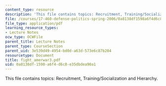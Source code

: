 ```yaml
---
content_type: resource
description: 'This file contains topics: Recruitment, Training/Socialization and Hierarchy.'
file: /courses/17-460-defense-politics-spring-2006/0a8138df1598a6f4d6c8e35dbdea90a1_fight_amerwar3.pdf
file_type: application/pdf
learning_resource_types:
- Lecture Notes
ocw_type: OCWFile
parent_title: Lecture Notes
parent_type: CourseSection
parent_uid: 3e539d49-4954-bd0d-a63d-573e6c87b204
resourcetype: Document
title: fight_amerwar3.pdf
uid: 0a8138df-1598-a6f4-d6c8-e35dbdea90a1
---
```

This file contains topics: Recruitment, Training/Socialization and Hierarchy.

